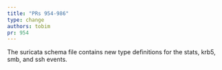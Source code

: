 ```yaml
---
title: "PRs 954-986"
type: change
authors: tobim
pr: 954
---
```


The suricata schema file contains new type definitions for the stats, krb5, smb,
and ssh events.

